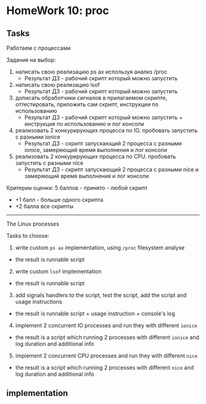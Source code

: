 # HomeWork 10: proc

## Tasks

Работаем с процессами

Задания на выбор:
1. написать свою реализацию ps ax используя анализ /proc
   - Результат ДЗ - рабочий скрипт который можно запустить
2. написать свою реализацию lsof
   - Результат ДЗ - рабочий скрипт который можно запустить
3. дописать обработчики сигналов в прилагаемом скрипте, оттестировать, приложить сам скрипт, инструкции по использованию
   - Результат ДЗ - рабочий скрипт который можно запустить + инструкция по использованию и лог консоли
4. реализовать 2 конкурирующих процесса по IO. пробовать запустить с разными ionice
   - Результат ДЗ - скрипт запускающий 2 процесса с разными ionice, замеряющий время выполнения и лог консоли
5. реализовать 2 конкурирующих процесса по CPU. пробовать запустить с разными nice
   - Результат ДЗ - скрипт запускающий 2 процесса с разными nice и замеряющий время выполнения и лог консоли

Критерии оценки: 5 баллов - принято - любой скрипт
- +1 балл - больше одного скрипта
- +2 балла все скрипты

---

The Linux processes

Tasks to choose:
1. write custom `ps ax` implementation, using `/proc` filesystem analyse
  - the result is runnable script
2. write custom `lsof` implementation
  - the result is runnable script
3. add signals handlers to the script, test the script, add the script and usage instructions
  - the result is runnable script + usage instruction + console's log
4. implement 2 concurrent IO processes and run they with different `ionice`
  - the result is a script which running 2 processes with different `ionice` and log duration and additional info
5. implement 2 concurrent CPU processes and run they with different `nice`
  - the result is a script which running 2 processes with different `nice` and log duration and additional info

## implementation


